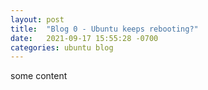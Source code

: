 ```yaml
---
layout: post
title:  "Blog 0 - Ubuntu keeps rebooting?"
date:   2021-09-17 15:55:28 -0700
categories: ubuntu blog
---
```

some content

